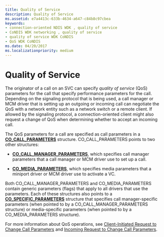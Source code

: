 ```yaml
---
title: Quality of Service
description: Quality of Service
ms.assetid: e7a4413c-633b-4634-a647-c84b8c97cbea
keywords:
- connection-oriented NDIS WDK , quality of service
- CoNDIS WDK networking , quality of service
- quality of service WDK CoNDIS
- QoS WDK CoNDIS
ms.date: 04/20/2017
ms.localizationpriority: medium
---
```


# Quality of Service





The originator of a call on an SVC can specify *quality of service* (QoS) parameters for the call that specify performance parameters for the call. Depending on the signaling protocol that is being used, a call manager or MCM driver that is setting up an outgoing or incoming call can negotiate the QoS with a network entity such as a network switch or a remote client. If allowed by the signaling protocol, a connection-oriented client might also request a change of QoS when determining whether to accept an incoming call.

The QoS parameters for a call are specified as call parameters in a [**CO\_CALL\_PARAMETERS**](https://msdn.microsoft.com/library/windows/hardware/ff545384) structure. CO\_CALL\_PARAMETERS points to two other structures:

-   [**CO\_CALL\_MANAGER\_PARAMETERS**](https://msdn.microsoft.com/library/windows/hardware/ff545381), which specifies call manager parameters that a call manager or MCM driver use to set up a call.

-   [**CO\_MEDIA\_PARAMETERS**](https://msdn.microsoft.com/library/windows/hardware/ff545388), which specifies media parameters that a miniport driver or MCM driver use to activate a VC.

Both CO\_CALL\_MANAGER\_PARAMETERS and CO\_MEDIA\_PARAMETERS contain generic parameters (flags) that apply to all drivers that use the parameters. Each of these structures also points to a [**CO\_SPECIFIC\_PARAMETERS**](https://msdn.microsoft.com/library/windows/hardware/ff545396) structure that specifies call manager-specific parameters (when pointed to by a CO\_CALL\_MANAGER\_PARAMETERS structure) or media-specific parameters (when pointed to by a CO\_MEDIA\_PARAMETERS structure).

For more information about QoS operations, see [Client-Initiated Request to Change Call Parameters](client-initiated-request-to-change-call-parameters.md) and [Incoming Request to Change Call Parameters](incoming-request-to-change-call-parameters.md).

 

 





